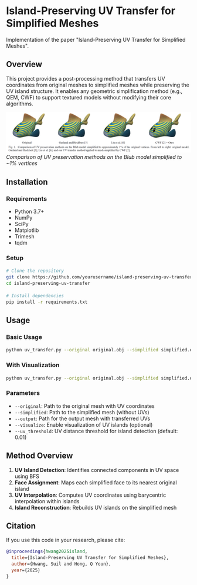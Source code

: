 # Island-Preserving UV Transfer for Simplified Meshes

Implementation of the paper "Island-Preserving UV Transfer for Simplified Meshes".

## Overview

This project provides a post-processing method that transfers UV coordinates from original meshes to simplified meshes while preserving the UV island structure. It enables any geometric simplification method (e.g., QEM, CWF) to support textured models without modifying their core algorithms.

![UV Transfer Comparison](assets/figure_1.png)
*Comparison of UV preservation methods on the Blub model simplified to ~1% vertices*

## Installation

### Requirements
- Python 3.7+
- NumPy
- SciPy
- Matplotlib
- Trimesh
- tqdm

### Setup
```bash
# Clone the repository
git clone https://github.com/yourusername/island-preserving-uv-transfer.git
cd island-preserving-uv-transfer

# Install dependencies
pip install -r requirements.txt
```

## Usage

### Basic Usage
```bash
python uv_transfer.py --original original.obj --simplified simplified.obj --output output.obj
```

### With Visualization
```bash
python uv_transfer.py --original original.obj --simplified simplified.obj --output output.obj --visualize
```

### Parameters
- `--original`: Path to the original mesh with UV coordinates
- `--simplified`: Path to the simplified mesh (without UVs)
- `--output`: Path for the output mesh with transferred UVs
- `--visualize`: Enable visualization of UV islands (optional)
- `--uv_threshold`: UV distance threshold for island detection (default: 0.01)

## Method Overview

1. **UV Island Detection**: Identifies connected components in UV space using BFS
2. **Face Assignment**: Maps each simplified face to its nearest original island
3. **UV Interpolation**: Computes UV coordinates using barycentric interpolation within islands
4. **Island Reconstruction**: Rebuilds UV islands on the simplified mesh

## Citation

If you use this code in your research, please cite:

```bibtex
@inproceedings{hwang2025island,
  title={Island-Preserving UV Transfer for Simplified Meshes},
  author={Hwang, Suil and Hong, Q Youn},
  year={2025}
}
```

